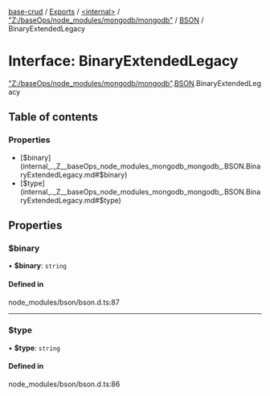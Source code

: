 [base-crud](../README.md) / [Exports](../modules.md) / [\<internal\>](../modules/internal_.md) / ["Z:/baseOps/node\_modules/mongodb/mongodb"](../modules/internal_._Z__baseOps_node_modules_mongodb_mongodb_.md) / [BSON](../modules/internal_._Z__baseOps_node_modules_mongodb_mongodb_.BSON.md) / BinaryExtendedLegacy

# Interface: BinaryExtendedLegacy

["Z:/baseOps/node\_modules/mongodb/mongodb"](../modules/internal_._Z__baseOps_node_modules_mongodb_mongodb_.md).[BSON](../modules/internal_._Z__baseOps_node_modules_mongodb_mongodb_.BSON.md).BinaryExtendedLegacy

## Table of contents

### Properties

- [$binary](internal_._Z__baseOps_node_modules_mongodb_mongodb_.BSON.BinaryExtendedLegacy.md#$binary)
- [$type](internal_._Z__baseOps_node_modules_mongodb_mongodb_.BSON.BinaryExtendedLegacy.md#$type)

## Properties

### $binary

• **$binary**: `string`

#### Defined in

node_modules/bson/bson.d.ts:87

___

### $type

• **$type**: `string`

#### Defined in

node_modules/bson/bson.d.ts:86

